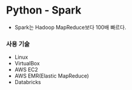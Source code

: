 # Python - Spark

- Spark는 Hadoop MapReduce보다 100배 빠르다.


### 사용 기술
- Linux
- VirtualBox
- AWS EC2
- AWS EMR(Elastic MapReduce)
- Databricks
